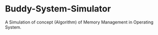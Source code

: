 # Buddy-System-Simulator
 A Simulation of concept (Algorithm) of Memory Management in Operating System.
